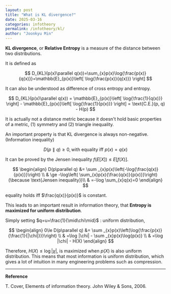 ```yaml
---
layout: post
title: "What is KL divergence?"
date: 2025-03-16
categories: infotheory
permalink: /infotheory/kl/
author: "Joonkyu Min"
---
```



**KL divergence**, or **Relative Entropy** is a measure of the distance between two distributions.

It is defined as

$$
D_{KL}(p(x)\parallel q(x))=\sum_{x}p(x)\log{\frac{p(x)}{q(x)}}=\mathbb{E}_{p(x)}\left[ \log{\frac{p(x)}{q(x)}} \right]
$$

It can also be understood as difference of cross entropy and entropy.

$$
D_{KL}(p(x)\parallel q(x)) = \mathbb{E}_{p(x)}\left[ \log{\frac{1}{q(x)}} \right] - \mathbb{E}_{p(x)}\left[ \log{\frac{1}{p(x)}} \right] = \text{C.E.}(p, q) - H(p)
$$

It is actually not a distance metric because it doesn't hold basic properties of a metric, (1) symmetry and (2) triangle inequality.

An important property is that KL divergence is always non-negative. (Information inequality)

$$
D(p\parallel q)\ge 0, \text{with equality iff } p(x)=q(x)
$$

It can be proved by the Jensen inequality $f(E[X])\le E[f(X)]$.

$$
\begin{align}
D(p\parallel q) &= \sum _{x}p(x)\left(-\log{\frac{q(x)}{p(x)}}\right) \\
 & \ge -\log\left( \sum_{x}p(x){\frac{q(x)}{p(x)}}\right) (\because \text{Jensen inequality})\\
 & =-\log \sum_{x}q(x)=0
\end{align}
$$

equality holds iff $\frac{q(x)}{p(x)}$ is constant.


This leads to an important result in information theory, that **Entropy is maximized for uniform distribution**.

Simply setting $q=u=\frac{1}{\mid\chi\mid}$
: uniform distribution,

$$
\begin{align}
0\le D(p\parallel q) &= \sum _{x}p(x)\left(\log{\frac{p(x)}{\frac{1}{|\chi|}}}\right) \\
 & =\log |\chi| - \sum _{x}p(x)\log{p(x)} \\
 & =\log |\chi| - H(X)
\end{align}
$$

Therefore, $H(X)\le \log|\chi|$, is maximized when $p(X)$ is also uniform distribution.
This means that most information is uniform distribution, which gives a lot of intuition in many engineering problems such as compression.

---
**Reference**

T. Cover, Elements of information theory. John Wiley & Sons, 2006.
